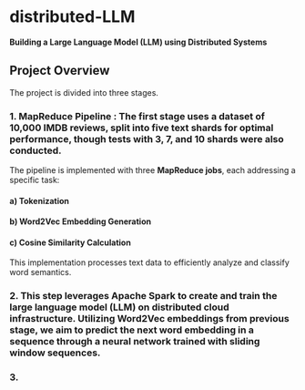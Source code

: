 # distributed-LLM
**Building a Large Language Model (LLM) using Distributed Systems**

## Project Overview
The project is divided into three stages.

### 1. MapReduce Pipeline : The first stage uses a dataset of **10,000 IMDB reviews**, split into five text shards for optimal performance, though tests with 3, 7, and 10 shards were also conducted.  

The pipeline is implemented with three **MapReduce jobs**, each addressing a specific task:
#### a) Tokenization  
#### b) Word2Vec Embedding Generation  
#### c) Cosine Similarity Calculation  

This implementation processes text data to efficiently analyze and classify word semantics.
### 2. This step leverages Apache Spark to create and train the large language model (LLM) on distributed cloud infrastructure. Utilizing Word2Vec embeddings from previous stage, we aim to predict the next word embedding in a sequence through a neural network trained with sliding window sequences.
### 3.